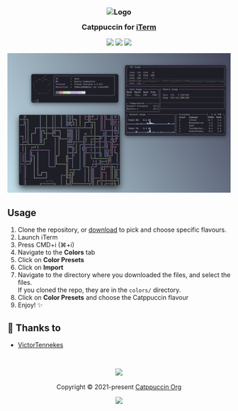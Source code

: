 <h3 align="center">
	<img src="https://raw.githubusercontent.com/catppuccin/catppuccin/main/assets/logos/exports/1544x1544_circle.png" width="100" alt="Logo"/><br/>
	<img src="https://raw.githubusercontent.com/catppuccin/catppuccin/main/assets/misc/transparent.png" height="30" width="0px"/>
	Catppuccin for <a href="https://iterm2.com">iTerm</a>
	<img src="https://raw.githubusercontent.com/catppuccin/catppuccin/main/assets/misc/transparent.png" height="30" width="0px"/>
</h3>

<p align="center">
    <a href="https://github.com/catppuccin/iterm/stargazers"><img src="https://img.shields.io/github/stars/catppuccin/iterm?colorA=363a4f&colorB=b7bdf8&style=for-the-badge"></a>
    <a href="https://github.com/catppuccin/iterm/issues"><img src="https://img.shields.io/github/issues/catppuccin/iterm?colorA=363a4f&colorB=f5a97f&style=for-the-badge"></a>
    <a href="https://github.com/catppuccin/iterm/contributors"><img src="https://img.shields.io/github/contributors/catppuccin/iterm?colorA=363a4f&colorB=a6da95&style=for-the-badge"></a>

<p align="center">
  <img src="assets/ss.png"/>
</p>

## Usage

1. Clone the repository, or [download](https://github.com/catppuccin/iterm/tree/main/colors) to pick and choose specific flavours.
2. Launch iTerm
3. Press CMD+i (⌘+i)
4. Navigate to the **Colors** tab
5. Click on **Color Presets**
6. Click on **Import**
7. Navigate to the directory where you downloaded the files, and select the files.\
   If you cloned the repo, they are in the `colors/` directory.
8. Click on **Color Presets** and choose the Catppuccin flavour
9. Enjoy! :sparkles:

## 💝 Thanks to

-   [VictorTennekes](https://github.com/VictorTennekes)

&nbsp;

<p align="center"><img src="https://raw.githubusercontent.com/catppuccin/catppuccin/main/assets/footers/gray0_ctp_on_line.svg?sanitize=true" /></p>
<p align="center">Copyright &copy; 2021-present <a href="https://github.com/catppuccin" target="_blank">Catppuccin Org</a>
<p align="center"><a href="https://github.com/catppuccin/catppuccin/blob/main/LICENSE"><img src="https://img.shields.io/static/v1.svg?style=for-the-badge&label=License&message=MIT&logoColor=d9e0ee&colorA=363a4f&colorB=b7bdf8"/></a></p>
